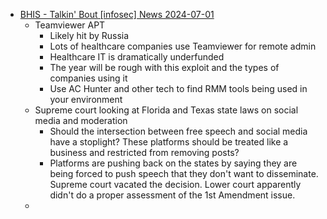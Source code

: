 
- [BHIS - Talkin' Bout [infosec] News 2024-07-01
](https://www.youtube.com/watch?v=eUzASE1389A)
    - Teamviewer APT 
        - Likely hit by Russia
        - Lots of healthcare companies use Teamviewer for remote admin
        - Healthcare IT is dramatically underfunded
        - The year will be rough with this exploit and the types of companies using it
        - Use AC Hunter and other tech to find RMM tools being used in your environment
    - Supreme court looking at Florida and Texas state laws on social media and moderation
        - Should the intersection between free speech and social media have a stoplight?  These platforms should be treated like a business and restricted from removing posts?
        - Platforms are pushing back on the states by saying they are being forced to push speech that they don't want to disseminate.  Supreme court vacated the decision.  Lower court apparently didn't do a proper assessment of the 1st Amendment issue.
    - 